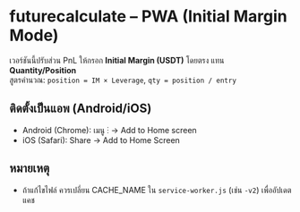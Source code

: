 
# futurecalculate – PWA (Initial Margin Mode)

เวอร์ชันนี้ปรับส่วน PnL ให้กรอก **Initial Margin (USDT)** โดยตรง แทน **Quantity/Position**  
สูตรคำนวณ: `position = IM × Leverage`, `qty = position / entry`

## ติดตั้งเป็นแอพ (Android/iOS)
- Android (Chrome): เมนู ⋮ → Add to Home screen
- iOS (Safari): Share → Add to Home Screen

## หมายเหตุ
- ถ้าแก้ไขไฟล์ ควรเปลี่ยน CACHE_NAME ใน `service-worker.js` (เช่น `-v2`) เพื่ออัปเดตแคช
